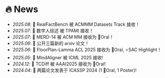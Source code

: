 # 🔥 News
- *2025.08*: 🎉 RealFactBench 被 ACMMM Datasets Track 接收！
- *2025.07*: 🎉 数字人综述 被 TPAMI 接收！
- *2025.07*: 🎉 MERD-14 被 ACM MM 接收为 👑Oral！
- *2025.06*: 🎉 公开三篇新的 arxiv 论文！
- *2025.06*: 🎉 FloorPlan-Lamma ACL 2025 接收为 👑Oral, ⭐SAC Highlight！
- *2025.05*: 🎉 MindAligner 被 ICML 2025 接收!
- *2024.12*: 🎉 TCDiff 被 AAAI2025 接收为 👑Oral!
- *2024.04*: 🎉 两篇论文发表于 ICASSP 2024 (1 👑Oral, 1 Poster)!

